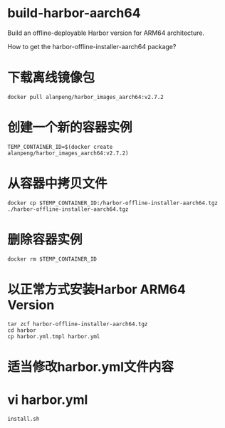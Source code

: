 # build-harbor-aarch64
Build an offline-deployable Harbor version for ARM64 architecture.

How to get the harbor-offline-installer-aarch64 package?

# 下载离线镜像包
```
docker pull alanpeng/harbor_images_aarch64:v2.7.2
```

# 创建一个新的容器实例
```
TEMP_CONTAINER_ID=$(docker create alanpeng/harbor_images_aarch64:v2.7.2)
```

# 从容器中拷贝文件
```
docker cp $TEMP_CONTAINER_ID:/harbor-offline-installer-aarch64.tgz ./harbor-offline-installer-aarch64.tgz
```

# 删除容器实例
```
docker rm $TEMP_CONTAINER_ID
```

# 以正常方式安装Harbor ARM64 Version
```
tar zcf harbor-offline-installer-aarch64.tgz
cd harbor
cp harbor.yml.tmpl harbor.yml
```

# 适当修改harbor.yml文件内容

# vi harbor.yml

```
install.sh
```
